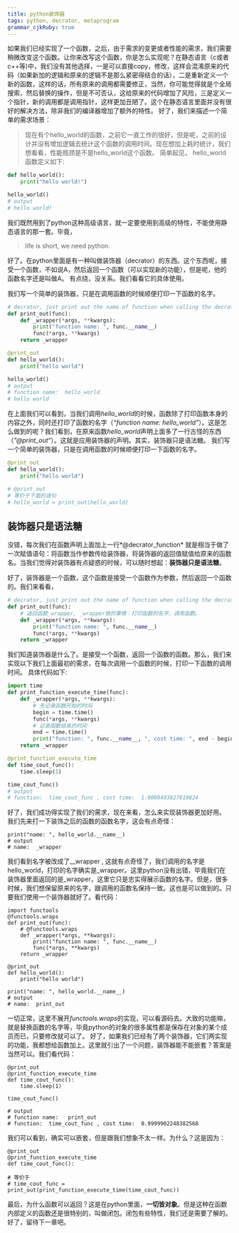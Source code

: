 ```yaml
---
title: python装饰器
tags: python, decrator, metaprogram
grammar_cjkRuby: true
---
```

如果我们已经实现了一个函数，之后，由于需求的变更或者性能的需求，我们需要稍微改变这个函数。让你来改写这个函数，你是怎么实现呢？在静态语言（c或者c++等)中，我们没有其他选择，一是可以直接copy，修改，这样会混淆原来的代码（如果新加的逻辑和原来的逻辑不是那么紧密得结合的话），二是重新定义一个新的函数，这样的话，所有原来的调用都需要修正，当然，你可能觉得就是个全局搜索，然后替换的操作，但是不可否认，这给原来的代码增加了风险，三是定义一个指针，新的调用都是调用指针，这样更加丑陋了。这个在静态语言里面并没有很好的解决方法，除非我们的编译器增加了额外的特性。
好了，我们来描述一个简单的需求场景：
> 现在有个hello_world的函数，之前它一直工作的很好，但是呢，之前的设计并没有增加逻辑去统计这个函数的调用时间。现在想加上耗时统计，我们想看看，性能瓶颈是不是hello_world这个函数。
> 简单起见， hello_world函数定义如下:
```python
def hello_world():
	print("hello world!")

hello_world()
# output
# hello world!
```
我们既然用到了python这种高级语言，就一定要使用到高级的特性，不能使用静态语言的那一套。毕竟，
> life is short, we need python.

好了。在python里面是有一种叫做装饰器（decrator）的东西。这个东西呢，接受一个函数，不如说A，然后返回一个函数（可以实现新的功能），但是呢，他的函数名字还是叫做A。
有点绕，没关系。我们看看它的具体使用。

我们写一个简单的装饰器，只是在调用函数的时候顺便打印一下函数的名字。
```python
# decrator, just print out the name of function when calling the decrated function.
def print_out(func):
    def _wrapper(*args, **kwargs):
        print("function name: ", func.__name__)
        func(*args, **kwargs)
    return _wrapper

@print_out
def hello_world():
    print("hello world")

hello_world()
# output
# function name:  hello_world
# hello world
```
在上面我们可以看到，当我们调用*hello_world*的时候，函数除了打印函数本身的内容之外，同时还打印了函数的名字（*“function name:  hello_world”*）。这是怎么做到的呢？我们看到，在原来函数*hello_world*声明上面多了一行古怪的东西（*”@print_out“*）。这就是应用装饰器的声明。其实，装饰器只是语法糖。
我们写一个简单的装饰器，只是在调用函数的时候顺便打印一下函数的名字。
```python
@print_out
def hello_world():
    print("hello world")

# @print_out
# 等价于下面的语句
# hello_world = print_out(hello_world)
```
## 装饰器只是语法糖 
没错，每次我们在函数声明上面加上一行*@decrator_function* 就是相当于做了一次赋值语句：将函数当作参数传给装饰器，将装饰器的返回值赋值给原来的函数名。当我们觉得对装饰器有点疑惑的时候，可以随时想起：**装饰器只是语法糖**。

好了，装饰器是一个函数，这个函数是接受一个函数作为参数，然后返回一个函数的。我们来看看，
```python
# decrator, just print out the name of function when calling the decrated function.
def print_out(func):
	# 返回函数_wrapper, _wrapper做的事情：打印函数的名字，调用函数。
    def _wrapper(*args, **kwargs):
        print("function name: ", func.__name__)
        func(*args, **kwargs)
    return _wrapper
```
我们知道装饰器是什么了。是接受一个函数，返回一个函数的函数。那么，我们来实现以下我们上面最初的需求，在每次调用一个函数的时候，打印一下函数的调用时间。
具体代码如下:
```python
import time
def print_function_execute_time(func):
    def _wrapper(*args, **kwargs):
        # 先记录函数开始的时间
        begin = time.time()
        func(*args, **kwargs)
        # 记录函数结束的时间
        end = time.time()
        print("function: ", func.__name__, ", cost time: ", end - begin)
    return _wrapper

@print_function_execute_time
def time_cout_func():
    time.sleep(1)

time_cout_func()
# output
# function:  time_cout_func , cost time:  1.0009493827819824
```
好了，我们成功得实现了我们的需求，现在来看，怎么来实现装饰器更加好用。
我们先来打一下装饰之后的函数的函数名字，这会有点奇怪：
```
print("name: ", hello_world.__name__)
# output
# name:  _wrapper
```
我们看到名字被改成了__wrapper , 这就有点奇怪了，我们调用的名字是hello_world，打印的名字确实是_wrapper。这里python没有出错，毕竟我们在装饰器里面返回的是_wrapper，这里它只是忠实得展示函数的名字。但是，很多时候，我们想保留原来的名字，跟调用的函数名保持一致。这也是可以做到的。只要我们使用一个装饰器就好了。看代码：
```
import functools
@functools.wraps
def print_out(func):
    # @functools.wraps
    def _wrapper(*args, **kwargs):
        print("function name: ", func.__name__)
        func(*args, **kwargs)
    return _wrapper

@print_out
def hello_world():
    print("hello world")

print("name: ", hello_world.__name__)
# output
# name:  print_out
```
一切正常，这里不展开*functools.wraps*的实现，可以看源码去。大致的功能嘛，就是替换函数的名字等，毕竟python的对象的很多属性都是保存在对象的某个成员而已，只要修改就可以了。
好了，如果我们已经有了两个装饰器，它们两实现的功能，我都想给函数加上。这里就引出了一个问题，装饰器能不能嵌套？答案是当然可以。我们看代码：
```
@print_out
@print_function_execute_time
def time_cout_func():
    time.sleep(1)

time_cout_func()

# output
# function name:   print_out
# function:  time_cout_func , cost time:  0.9999902248382568
```
我们可以看到，确实可以嵌套，但是跟我们想象不太一样。为什么？这是因为：
```
@print_out
@print_function_execute_time
def time_cout_func():

# 等价于
# time_cout_func = print_out(print_function_execute_time(time_cout_func))
```
最后，为什么函数可以返回？这是在python里面，**一切皆对象**。但是这种在函数内部定义的函数还是很特别的，叫做闭包。闭包有些特性，我们还是需要了解的。好了，留待下一章吧。